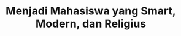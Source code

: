 ---
layout:   certificate
title:    "Menjadi Mahasiswa yang Smart, Modern, dan Religius"
slug:     seminar-mahasiswasmart
category: seminar
issuer:   "Direktorat Pengembangan Karier Universitas Telkom"
---